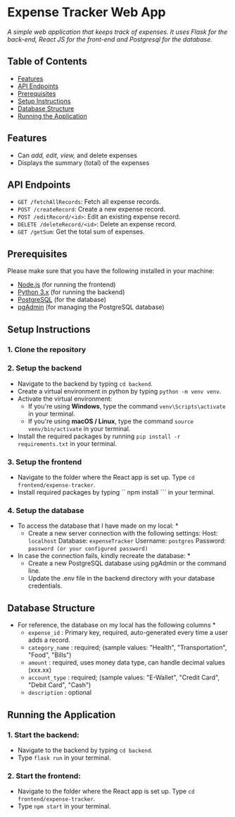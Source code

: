 # Expense Tracker Web App
*A simple web application that keeps track of expenses. It uses Flask for the back-end, React JS for the front-end and Postgresql for the database.*

## Table of Contents
- [Features](#features)
- [API Endpoints](#api-endpoints)
- [Prerequisites](#prerequisites)
- [Setup Instructions](#setup-instructions)
- [Database Structure](#database-structure)
- [Running the Application](#running-the-application)


## Features
- Can *add, edit, view,* and delete expenses
- Displays the summary (total) of the expenses

## API Endpoints
- ``` GET /fetchAllRecords ```: Fetch all expense records.
- ``` POST /createRecord ```: Create a new expense record.
- ``` POST /editRecord/<id> ```: Edit an existing expense record.
- ``` DELETE /deleteRecord/<id> ```: Delete an expense record.
- ``` GET /getSum ```: Get the total sum of expenses.
  
## Prerequisites
Please make sure that you have the following installed in your machine:
- [Node.js](https://nodejs.org/) (for running the frontend)
- [Python 3.x](https://www.python.org/) (for running the backend)
- [PostgreSQL](https://www.postgresql.org/) (for the database)
- [pgAdmin](https://www.pgadmin.org/) (for managing the PostgreSQL database)
  
## Setup Instructions
### 1. Clone the repository
### 2. Setup the backend
  -  Navigate to the backend by typing ``` cd backend ```.
  - Create a virtual environment in python by typing ``` python -m venv venv ```.
  - Activate the virtual environment:
      - If you're using **Windows**, type the command ``` venv\Scripts\activate ``` in your terminal.
      - If you're using **macOS / Linux**, type the command ``` source venv/bin/activate ``` in your terminal.
  - Install the required packages by running ``` pip install -r requirements.txt ``` in your terminal.
### 3. Setup the frontend
  - Navigate to the folder where the React app is set up. Type ``` cd frontend/expense-tracker ```.
  - Install required packages by typing `` npm install  ``` in your terminal.
### 4. Setup the database
  * To access the database that I have made on my local: *
    - Create a new server connection with the following settings:
      Host: ``` localhost ```
      Database: ``` expenseTracker ```
      Username: ``` postgres ```
      Password: ``` password (or your configured password) ```
  * In case the connection fails, kindly recreate the database: *
    - Create a new PostgreSQL database using pgAdmin or the command line.
    - Update the .env file in the backend directory with your database credentials.

## Database Structure
  * For reference, the database on my local has the following columns *
    - ``` expense_id ``` : Primary key, required, auto-generated every time a user adds a record.
    - ``` category_name ``` : required; (sample values: "Health", "Transportation", "Food", "Bills")
    - ``` amount ``` : required, uses money data type, can handle decimal values (xxx.xx)
    - ``` account_type ``` : required; (sample values: "E-Wallet", "Credit Card", "Debit Card", "Cash")
    - ``` description ``` : optional

## Running the Application
### 1. Start the backend:
  - Navigate to the backend by typing ``` cd backend ```.
  - Type ``` flask run ``` in your terminal.
### 2. Start the frontend:
  - Navigate to the folder where the React app is set up. Type ``` cd frontend/expense-tracker ```.
  - Type ``` npm start ``` in your terminal.

